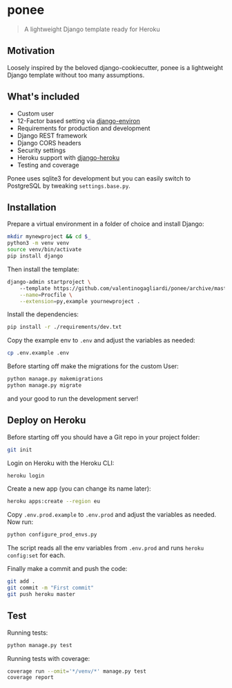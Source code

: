 # ponee
> A lightweight Django template ready for Heroku

## Motivation

Loosely inspired by the beloved django-cookiecutter, ponee is a lightweight Django template without too many assumptions.

## What's included

- Custom user
- 12-Factor based setting via [django-environ](https://github.com/joke2k/django-environ)
- Requirements for production and development
- Django REST framework
- Django CORS headers
- Security settings
- Heroku support with [django-heroku](https://github.com/heroku/django-heroku)
- Testing and coverage

Ponee uses sqlite3 for development but you can easily switch to PostgreSQL by tweaking `settings.base.py`.

## Installation

Prepare a virtual environment in a folder of choice and install Django:

```bash
mkdir mynewproject && cd $_
python3 -m venv venv
source venv/bin/activate
pip install django
```

Then install the template:

```bash
django-admin startproject \ 
    --template https://github.com/valentinogagliardi/ponee/archive/master.zip \
    --name=Procfile \
    --extension=py,example yournewproject .
```

Install the dependencies:

```bash
pip install -r ./requirements/dev.txt
```

Copy the example env to `.env` and adjust the variables as needed:

```bash
cp .env.example .env
```

Before starting off make the migrations for the custom User:

```bash
python manage.py makemigrations
python manage.py migrate
```

and your good to run the development server!

## Deploy on Heroku

Before starting off you should have a Git repo in your project folder:

```bash
git init
```

Login on Heroku with the Heroku CLI:

```bash
heroku login
```

Create a new app (you can change its name later):

```bash
heroku apps:create --region eu
```

Copy `.env.prod.example` to `.env.prod` and adjust the variables as needed. Now run:

```bash
python configure_prod_envs.py
```

The script reads all the env variables from `.env.prod` and runs `heroku config:set` for each.

Finally make a commit and push the code:

```bash
git add .
git commit -m "First commit"
git push heroku master
```

## Test

Running tests:

```bash
python manage.py test
```

Running tests with coverage:

```bash
coverage run --omit='*/venv/*' manage.py test
coverage report
```
